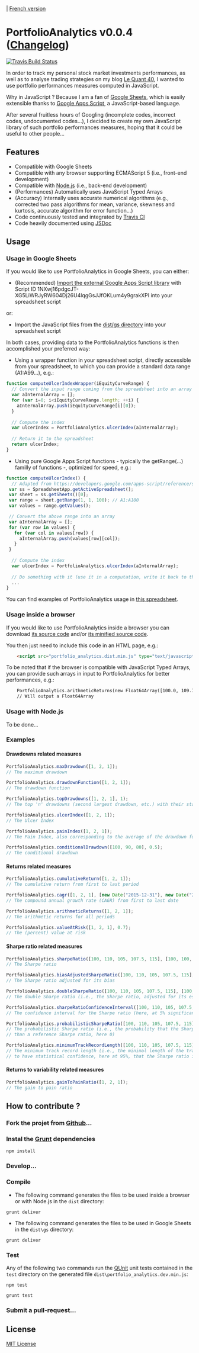 | [French version](readme.fr.md)

# PortfolioAnalytics v0.0.4 ([Changelog](changelog.md))

[![Travis Build Status](https://travis-ci.org/lequant40/portfolio_analytics_js.svg?style=flat)](https://travis-ci.org/lequant40/portfolio_analytics_js)

In order to track my personal stock market investments performances, as well as to analyse trading strategies on my blog [Le Quant 40](http://www.lequant40.com/), I wanted to use portfolio performances measures computed in JavaScript.

Why in JavaScript ? Because I am a fan of [Google Sheets](https://www.google.com/sheets/about/), which is easily extensible thanks to [Google Apps Script](https://developers.google.com/apps-script/), a JavaScript-based language.

After several fruitless hours of Googling (incomplete codes, incorrect codes, undocumented codes...), I decided to create my own JavaScript library of such portfolio performances measures, hoping that it could be useful to other people...


## Features

- Compatible with Google Sheets
- Compatible with any browser supporting ECMAScript 5 (i.e., front-end development)
- Compatible with [Node.js](https://nodejs.org/) (i.e., back-end development)
- (Performances) Automatically uses JavaScript Typed Arrays
- (Accuracy) Internally uses accurate numerical algorithms (e.g., corrected two pass algorithms for mean, variance, skewness and kurtosis, accurate algorithm for error function...)
- Code continuously tested and integrated by [Travis CI](https://travis-ci.org/)
- Code heavily documented using [JSDoc](http://usejsdoc.org/)

## Usage

### Usage in Google Sheets

If you would like to use PortfolioAnalytics in Google Sheets, you can either:

- (Recommended) [Import the external Google Apps Script library](https://developers.google.com/apps-script/guide_libraries) with Script ID 1NXwj16pdgcJT-XG5LiWRJyRW604Dj26U4lqgGsJJfOKLum4y9grakXPI into your spreadsheet script

or:

- Import the JavaScript files from the [dist/gs directory](https://github.com/lequant40/portfolio_analytics_js/tree/master/dist/gs) into your spreadsheet script

In both cases, providing data to the PortfolioAnalytics functions is then accomplished your preferred way:

- Using a wrapper function in your spreadsheet script, directly accessible from your spreadsheet, to which you can provide a standard data range (A1:A99...), e.g.:

```js
function computeUlcerIndexWrapper(iEquityCurveRange) {
  // Convert the input range coming from the spreadsheet into an array
  var aInternalArray = [];
  for (var i=0; i<iEquityCurveRange.length; ++i) {
    aInternalArray.push(iEquityCurveRange[i][0]);
  }
    
  // Compute the index
  var ulcerIndex = PortfolioAnalytics.ulcerIndex(aInternalArray);
  
  // Return it to the spreadsheet
  return ulcerIndex;
}
```

- Using pure Google Apps Script functions - typically the getRange(...) familly of functions -, optimized for speed, e.g.:

```js
function computeUlcerIndex() {
  // Adapted from https://developers.google.com/apps-script/reference/spreadsheet/sheet#getrangerow-column-numrows
 var ss = SpreadsheetApp.getActiveSpreadsheet();
 var sheet = ss.getSheets()[0];
 var range = sheet.getRange(1, 1, 100); // A1:A100
 var values = range.getValues();

 // Convert the above range into an array
 var aInternalArray = [];
 for (var row in values) {
   for (var col in values[row]) {
     aInternalArray.push(values[row][col]);
   }
 }
 
  // Compute the index
  var ulcerIndex = PortfolioAnalytics.ulcerIndex(aInternalArray);
  
  // Do something with it (use it in a computation, write it back to the spreadsheet, etc.)
  ...
}
```

You can find examples of PortfolioAnalytics usage in [this spreadsheet](https://docs.google.com/spreadsheets/d/16FDa3mhrvo8FTD62ravszhMZEkR-gIpipK4uLRNbj-o/edit?usp=sharing). 


### Usage inside a browser

If you would like to use PortfolioAnalytics inside a browser you can download [its source code](http://raw.github.com/lequant40/portfolio_analytics_js/master/dist/portfolio_analytics.dist.js) and/or [its minified source code](http://raw.github.com/lequant40/portfolio_analytics_js/master/dist/portfolio_analytics.dist.min.js).

You then just need to include this code in an HTML page, e.g.:
```html
	<script src="portfolio_analytics.dist.min.js" type="text/javascript"></script>
```

To be noted that if the browser is compatible with JavaScript Typed Arrays, you can provide such arrays in input to PortfolioAnalytics for better performances, e.g.:
```html
	PortfolioAnalytics.arithmeticReturns(new Float64Array([100.0, 109.75, 111.25]))
	// Will output a Float64Array
```

### Usage with Node.js

To be done...

### Examples

#### Drawdowns related measures

```js
PortfolioAnalytics.maxDrawdown([1, 2, 1]); 
// The maximum drawdown

PortfolioAnalytics.drawdownFunction([1, 2, 1]); 
// The drawdown function

PortfolioAnalytics.topDrawdowns([1, 2, 1], 1); 
// The top 'n' drawdowns (second largest drawdown, etc.) with their start/end indexes

PortfolioAnalytics.ulcerIndex([1, 2, 1]);
// The Ulcer Index

PortfolioAnalytics.painIndex([1, 2, 1]);
// The Pain Index, also corresponding to the average of the drawdown function

PortfolioAnalytics.conditionalDrawdown([100, 90, 80], 0.5);
// The conditional drawdown
```

#### Returns related measures

```js
PortfolioAnalytics.cumulativeReturn([1, 2, 1]); 
// The cumulative return from first to last period

PortfolioAnalytics.cagr([1, 2, 1], [new Date("2015-12-31"), new Date("2016-12-31"), new Date("2017-12-31")]); 
// The compound annual growth rate (CAGR) from first to last date

PortfolioAnalytics.arithmeticReturns([1, 2, 1]); 
// The arithmetic returns for all periods

PortfolioAnalytics.valueAtRisk([1, 2, 1], 0.7);
// The (percent) value at risk
```

#### Sharpe ratio related measures

```js
PortfolioAnalytics.sharpeRatio([100, 110, 105, 107.5, 115], [100, 100, 100, 100, 100]); 
// The Sharpe ratio

PortfolioAnalytics.biasAdjustedSharpeRatio([100, 110, 105, 107.5, 115], [100, 100, 100, 100, 100]); 
// The Sharpe ratio adjusted for its bias

PortfolioAnalytics.doubleSharpeRatio([100, 110, 105, 107.5, 115], [100, 100, 100, 100, 100]); 
// The double Sharpe ratio (i.e., the Sharpe ratio, adjusted for its estimation risk)

PortfolioAnalytics.sharpeRatioConfidenceInterval([100, 110, 105, 107.5, 115], [100, 100, 100, 100, 100], 0.05); 
// The confidence interval for the Sharpe ratio (here, at 5% significance level)

PortfolioAnalytics.probabilisticSharpeRatio([100, 110, 105, 107.5, 115], [100, 100, 100, 100, 100], 0); 
// The probabilistic Sharpe ratio (i.e., the probability that the Sharpe ratio is greater 
// than a reference Sharpe ratio, here 0)

PortfolioAnalytics.minimumTrackRecordLength([100, 110, 105, 107.5, 115], [100, 100, 100, 100, 100], 0.05, 0); 
// The minimum track record length (i.e., the minimal length of the track record of the performance 
// to have statistical confidence, here at 95%, that the Sharpe ratio is greater than a reference Sharpe ratio, here 0)
```

#### Returns to variability related measures

```js
PortfolioAnalytics.gainToPainRatio([1, 2, 1]); 
// The gain to pain ratio
```


## How to contribute ?

### Fork the projet from [Github](https://github.com/)...


### Instal the [Grunt](http://gruntjs.com/) dependencies

```
npm install
```

### Develop...

### Compile

- The following command generates the files to be used inside a browser or with Node.js in the `dist` directory:

```
grunt deliver
```

- The following command generates the files to be used in Google Sheets in the `dist\gs` directory:

```
grunt deliver
```

### Test

Any of the following two commands run the [QUnit](https://qunitjs.com/) unit tests contained in the `test` directory on the generated file `dist\portfolio_analytics.dev.min.js`:

```
npm test
```

```
grunt test
```

### Submit a pull-request...


## License

[MIT License](https://en.wikipedia.org/wiki/MIT_License)

